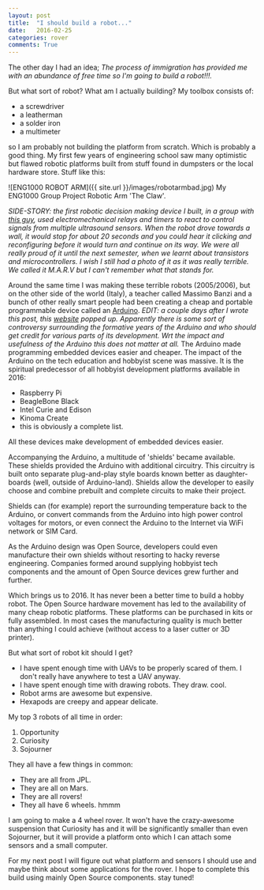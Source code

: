 ```yaml
---
layout: post
title:  "I should build a robot..."
date:   2016-02-25
categories: rover
comments: True
---
```

The other day I had an idea; *The process of immigration has provided me with an abundance of free time so I'm going to build a robot!!!.*

But what sort of robot? What am I actually building?
My toolbox consists of:


- a screwdriver
- a leatherman
- a solder iron
- a multimeter

so I am probably not building the platform from scratch. Which is probably a good thing. My first few years of engineering school saw many optimistic but flawed robotic platforms built from stuff found in dumpsters or the local hardware store.
Stuff like this:

![ENG1000 ROBOT ARM]({{ site.url }}/images/robotarmbad.jpg)
My ENG1000 Group Project Robotic Arm 'The Claw'.

*SIDE-STORY: the first robotic decision making device I built, in a group with [this guy](https://huckanddyno.wordpress.com/author/jbultitude/), used electromechanical relays and timers to react to control signals from multiple ultrasound sensors. When the robot drove towards a wall, it would stop for about 20 seconds and you could hear it clicking and reconfiguring before it would turn and continue on its way. We were all really proud of it until the next semester, when we learnt about transistors and microcontrollers. I wish I still had a photo of it as it was really terrible. We called it M.A.R.V but I can't remember what that stands for.*

Around the same time I was making these terrible robots (2005/2006), but on the other side of the world (Italy), a teacher called Massimo Banzi and a bunch of other really smart people had been creating a cheap and  portable programmable device called an [Arduino](https://www.arduino.cc/). *EDIT: a couple days after I wrote this post, this [website](http://arduinohistory.github.io/) popped up. Apparently there is some sort of controversy surrounding the formative years of the Arduino and who should get credit for various parts of its development. Wrt the impact and usefulness of the Arduino this does not matter at all.*
The Arduino made programming embedded devices easier and cheaper. The impact of the Arduino on the tech education and hobbyist scene was massive. It is the spiritual predecessor of all hobbyist development platforms available in 2016:


- Raspberry Pi
- BeagleBone Black
- Intel Curie and Edison
- Kinoma Create
- this is obviously a complete list.

All these devices make development of embedded devices easier.

Accompanying the Arduino, a multitude of 'shields' became available. These shields provided the Arduino with additional circuitry. This circuitry is built onto separate plug-and-play style boards known better as daughter-boards (well, outside of Arduino-land). Shields allow the developer to easily choose and combine prebuilt and complete circuits to make their project.

Shields can (for example) report the surrounding temperature back to the Arduino, or convert commands from the Arduino into high power control voltages for motors, or even connect the Arduino to the Internet via WiFi network or SIM Card.

As the Arduino design was Open Source, developers could even manufacture their own shields without resorting to hacky reverse engineering. Companies formed around supplying hobbyist tech components and the amount of Open Source devices grew further and further.

Which brings us to 2016. It has never been a better time to build a hobby robot. The Open Source hardware movement has led to the availability of many cheap robotic platforms. These platforms can be purchased in kits or fully assembled. In most cases the manufacturing quality is much better than anything I could achieve (without access to a laser cutter or 3D printer).

But what sort of robot kit should I get?


- I have spent enough time with UAVs to be properly scared of them. I don't really have anywhere to test a UAV anyway.
- I have spent enough time with drawing robots. They draw. cool.
- Robot arms are awesome but expensive.
- Hexapods are creepy and appear delicate.

My top 3 robots of all time in order:


1. Opportunity
2. Curiosity
3. Sojourner

They all have a few things in common:

- They are all from JPL.
- They are all on Mars.
- They are all rovers!
- They all have 6 wheels. hmmm

I am going to make a 4 wheel rover. It won't have the crazy-awesome suspension that Curiosity has and it will be significantly smaller than even Sojourner, but it will provide a platform onto which I can attach some sensors and a small computer.

For my next post I will figure out what platform and sensors I should use and maybe think about some applications for the rover. I hope to complete this build using mainly Open Source components. stay tuned!
